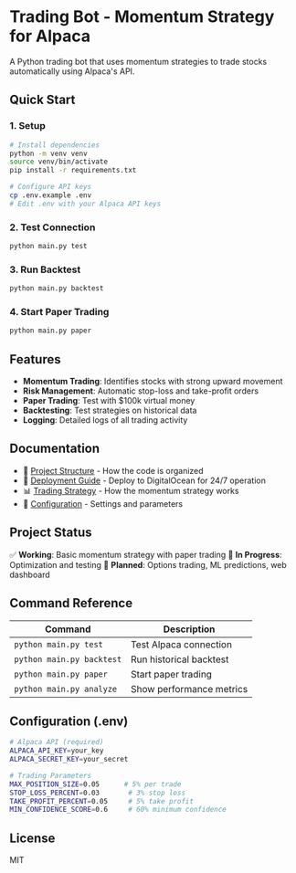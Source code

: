 # Trading Bot - Momentum Strategy for Alpaca

A Python trading bot that uses momentum strategies to trade stocks automatically using Alpaca's API.

## Quick Start

### 1. Setup
```bash
# Install dependencies
python -m venv venv
source venv/bin/activate
pip install -r requirements.txt

# Configure API keys
cp .env.example .env
# Edit .env with your Alpaca API keys
```

### 2. Test Connection
```bash
python main.py test
```

### 3. Run Backtest
```bash
python main.py backtest
```

### 4. Start Paper Trading
```bash
python main.py paper
```

## Features

- **Momentum Trading**: Identifies stocks with strong upward movement
- **Risk Management**: Automatic stop-loss and take-profit orders
- **Paper Trading**: Test with $100k virtual money
- **Backtesting**: Test strategies on historical data
- **Logging**: Detailed logs of all trading activity

## Documentation

- 📁 [Project Structure](docs/PROJECT_STRUCTURE.md) - How the code is organized
- 🚀 [Deployment Guide](docs/DEPLOYMENT.md) - Deploy to DigitalOcean for 24/7 operation
- 📊 [Trading Strategy](docs/STRATEGY.md) - How the momentum strategy works
- 🔧 [Configuration](docs/CONFIGURATION.md) - Settings and parameters


## Project Status

✅ **Working**: Basic momentum strategy with paper trading
🚧 **In Progress**: Optimization and testing
📅 **Planned**: Options trading, ML predictions, web dashboard

## Command Reference

| Command | Description |
|---------|-------------|
| `python main.py test` | Test Alpaca connection |
| `python main.py backtest` | Run historical backtest |
| `python main.py paper` | Start paper trading |
| `python main.py analyze` | Show performance metrics |

## Configuration (.env)

```bash
# Alpaca API (required)
ALPACA_API_KEY=your_key
ALPACA_SECRET_KEY=your_secret

# Trading Parameters
MAX_POSITION_SIZE=0.05      # 5% per trade
STOP_LOSS_PERCENT=0.03       # 3% stop loss
TAKE_PROFIT_PERCENT=0.05     # 5% take profit
MIN_CONFIDENCE_SCORE=0.6     # 60% minimum confidence
```

## License

MIT